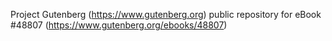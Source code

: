Project Gutenberg (https://www.gutenberg.org) public repository for eBook #48807 (https://www.gutenberg.org/ebooks/48807)
